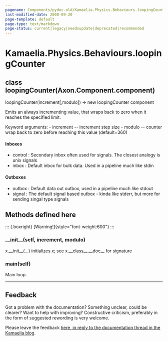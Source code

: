 ```yaml
---
pagename: Components/pydoc.old/Kamaelia.Physics.Behaviours.loopingCounter
last-modified-date: 2008-09-20
page-template: default
page-type: text/markdown
page-status: current|legacy|needsupdate|deprecated|recommended
---
```

Kamaelia.Physics.Behaviours.loopingCounter
==========================================

class loopingCounter(Axon.Component.component)
----------------------------------------------

loopingCounter(increment\[,modulo\]) -\> new loopingCounter component

Emits an always incrementing value, that wraps back to zero when it
reaches the specified limit.

Keyword arguments: - increment \-- increment step size - modulo \--
counter wrap back to zero before reaching this value (default=360)

#### Inboxes

-   control : Secondary inbox often used for signals. The closest
    analogy is unix signals
-   inbox : Default inbox for bulk data. Used in a pipeline much like
    stdin

#### Outboxes

-   outbox : Default data out outbox, used in a pipeline much like
    stdout
-   signal : The default signal based outbox - kinda like stderr, but
    more for sending singal type signals

Methods defined here
--------------------

::: {.boxright}
[Warning!]{style="font-weight:600"}
:::

### \_\_init\_\_(self, increment, modulo)

x.\_\_init\_\_(\...) initializes x; see x.\_\_class\_\_.\_\_doc\_\_ for
signature

### main(self)

Main loop.

------------------------------------------------------------------------

Feedback
--------

Got a problem with the documentation? Something unclear, could be
clearer? Want to help with improving? Constructive criticism, preferably
in the form of suggested rewording is very welcome.

Please leave the feedback [here, in reply to the documentation thread in
the Kamaelia
blog](http://kamaelia.sourceforge.net/cgi-bin/blog/blog.cgi?rm=addpostcomment&postid=1131454685).

